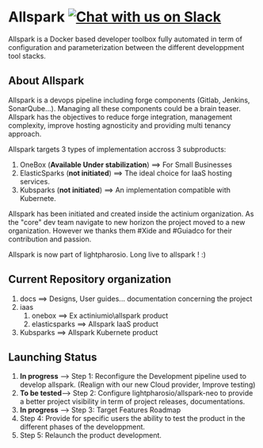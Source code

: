 

# Allspark [![Chat with us on Slack](https://img.shields.io/badge/chat%20with%20us%20on-Slack-blue.svg)](https://lightpharosio.slack.com)

Allspark is a Docker based developer toolbox fully automated in term of configuration and parameterization between the different developpment tool stacks.

## About Allspark

Allspark is a devops pipeline including forge components (Gitlab, Jenkins, SonarQube...). Managing all these components could be a brain teaser. Allspark has the objectives to reduce forge integration, management complexity, improve hosting agnosticity and providing multi tenancy approach.  

Allspark targets 3 types of implementation accross 3 subproducts:
1. OneBox (**Available Under stabilization**) ==> For Small Businesses
2. ElasticSparks (**not initiated**) ==> The ideal choice for IaaS hosting services.
3. Kubsparks (**not initiated**) ==> An implementation compatible with Kubernete.

Allspark has been initiated and created inside the actinium organization. As the "core" dev team navigate to new horizon the project moved to a new organization. However we thanks them #Xide and #Guiadco for their contribution and passion. 

Allspark is now part of lightpharosio. Long live to allspark ! :)


## Current Repository organization

1. docs ==> Designs, User guides... documentation concerning the project
2. iaas 
    1. onebox ==> Ex actiniumio\allspark product 
    2. elasticsparks ==> Allspark IaaS product 
3. Kubsparks ==> Allspark Kubernete product 

## Launching Status

1. **In progress** --> Step 1: Reconfigure the Development pipeline used to develop allspark. (Realign with our new Cloud provider, Improve testing)
2. **To be tested**--> Step 2: Configure lightpharosio/allspark-neo to provide a better project visibility in term of project releases, documentations.
3. **In progress** --> Step 3: Target Features Roadmap
4. Step 4: Provide for specific users the ability to test the product in the different phases of the developpment.
5. Step 5: Relaunch the product development.
